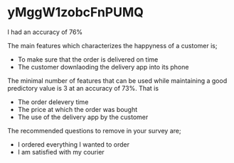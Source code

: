 # yMggW1zobcFnPUMQ

I had an accuracy of 76%

The main features which characterizes the happyness of a customer is;

- To make sure that the order is delivered on time
- The customer downlaoding the delivery app into its phone

The minimal number of features that can be used while maintaining a good predictory value is 3 at an accuracy of 73%. That is

- The order delevery time
- The price at which the order was bought
- The use of the delivery app by the customer

The recommended questions to remove in your survey are;

- I ordered everything I wanted to order
- I am satisfied with my courier
